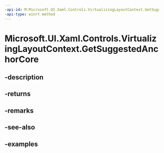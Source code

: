 ```yaml
---
-api-id: M:Microsoft.UI.Xaml.Controls.VirtualizingLayoutContext.GetSuggestedAnchorCore
-api-type: winrt method
---
```


<!-- Method syntax.
virtual protected UIElement VirtualizingLayoutContext.GetSuggestedAnchorCore()
-->

# Microsoft.UI.Xaml.Controls.VirtualizingLayoutContext.GetSuggestedAnchorCore

## -description

## -returns

## -remarks

## -see-also

## -examples


